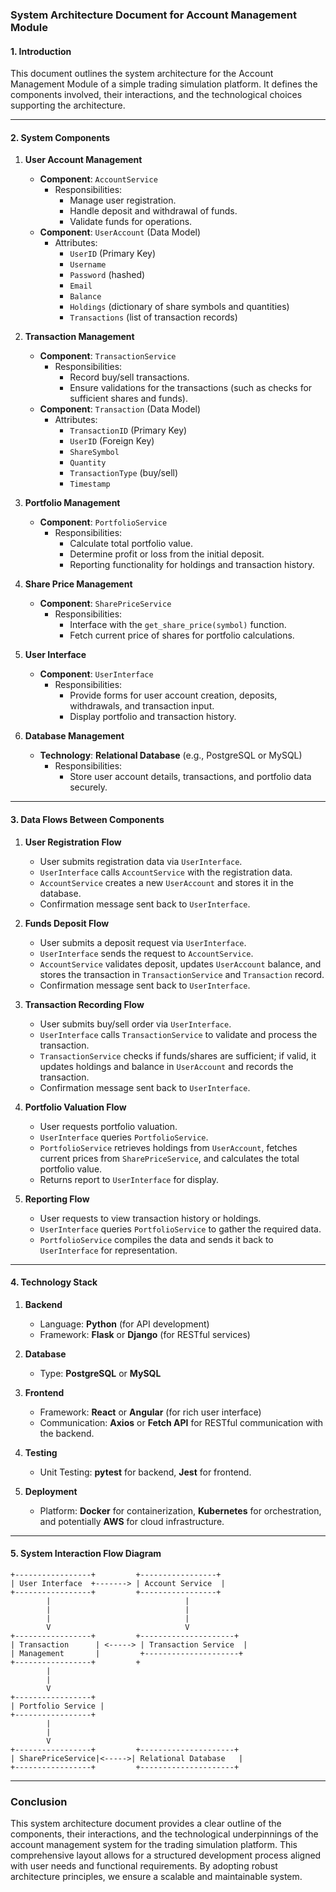 ### System Architecture Document for Account Management Module

#### 1. Introduction
This document outlines the system architecture for the Account Management Module of a simple trading simulation platform. It defines the components involved, their interactions, and the technological choices supporting the architecture.

---

#### 2. System Components

1. **User Account Management**
   - **Component**: `AccountService`
     - Responsibilities:
       - Manage user registration.
       - Handle deposit and withdrawal of funds.
       - Validate funds for operations.
   - **Component**: `UserAccount` (Data Model)
     - Attributes:
       - `UserID` (Primary Key)
       - `Username`
       - `Password` (hashed)
       - `Email`
       - `Balance`
       - `Holdings` (dictionary of share symbols and quantities)
       - `Transactions` (list of transaction records)

2. **Transaction Management**
   - **Component**: `TransactionService`
     - Responsibilities:
       - Record buy/sell transactions.
       - Ensure validations for the transactions (such as checks for sufficient shares and funds).
   - **Component**: `Transaction` (Data Model)
     - Attributes:
       - `TransactionID` (Primary Key)
       - `UserID` (Foreign Key)
       - `ShareSymbol`
       - `Quantity`
       - `TransactionType` (buy/sell)
       - `Timestamp`

3. **Portfolio Management**
   - **Component**: `PortfolioService`
     - Responsibilities:
       - Calculate total portfolio value.
       - Determine profit or loss from the initial deposit.
       - Reporting functionality for holdings and transaction history.

4. **Share Price Management**
   - **Component**: `SharePriceService`
     - Responsibilities:
       - Interface with the `get_share_price(symbol)` function.
       - Fetch current price of shares for portfolio calculations.

5. **User Interface**
   - **Component**: `UserInterface`
     - Responsibilities:
       - Provide forms for user account creation, deposits, withdrawals, and transaction input.
       - Display portfolio and transaction history.

6. **Database Management**
   - **Technology**: **Relational Database** (e.g., PostgreSQL or MySQL)
     - Responsibilities:
       - Store user account details, transactions, and portfolio data securely.

---

#### 3. Data Flows Between Components

1. **User Registration Flow**
   - User submits registration data via `UserInterface`.
   - `UserInterface` calls `AccountService` with the registration data.
   - `AccountService` creates a new `UserAccount` and stores it in the database.
   - Confirmation message sent back to `UserInterface`.

2. **Funds Deposit Flow**
   - User submits a deposit request via `UserInterface`.
   - `UserInterface` sends the request to `AccountService`.
   - `AccountService` validates deposit, updates `UserAccount` balance, and stores the transaction in `TransactionService` and `Transaction` record.
   - Confirmation message sent back to `UserInterface`.

3. **Transaction Recording Flow**
   - User submits buy/sell order via `UserInterface`.
   - `UserInterface` calls `TransactionService` to validate and process the transaction.
   - `TransactionService` checks if funds/shares are sufficient; if valid, it updates holdings and balance in `UserAccount` and records the transaction.
   - Confirmation message sent back to `UserInterface`.

4. **Portfolio Valuation Flow**
   - User requests portfolio valuation.
   - `UserInterface` queries `PortfolioService`.
   - `PortfolioService` retrieves holdings from `UserAccount`, fetches current prices from `SharePriceService`, and calculates the total portfolio value.
   - Returns report to `UserInterface` for display.

5. **Reporting Flow**
   - User requests to view transaction history or holdings.
   - `UserInterface` queries `PortfolioService` to gather the required data.
   - `PortfolioService` compiles the data and sends it back to `UserInterface` for representation.

---

#### 4. Technology Stack

1. **Backend**
   - Language: **Python** (for API development)
   - Framework: **Flask** or **Django** (for RESTful services)
   
2. **Database**
   - Type: **PostgreSQL** or **MySQL** 

3. **Frontend**
   - Framework: **React** or **Angular** (for rich user interface)
   - Communication: **Axios** or **Fetch API** for RESTful communication with the backend.

4. **Testing**
   - Unit Testing: **pytest** for backend, **Jest** for frontend.

5. **Deployment**
   - Platform: **Docker** for containerization, **Kubernetes** for orchestration, and potentially **AWS** for cloud infrastructure.

---

#### 5. System Interaction Flow Diagram

```plaintext
+-----------------+         +-----------------+
| User Interface  +-------> | Account Service  |
+-----------------+         +-----------------+
        |                              |
        |                              |
        |                              |
        V                              V
+-----------------+         +---------------------+
| Transaction      | <-----> | Transaction Service  |
| Management       |         +---------------------+
+-----------------+         +
        |
        |
        V                         
+-----------------+
| Portfolio Service |
+-----------------+
        |
        |
        V
+-----------------+         +---------------------+
| SharePriceService|<----->| Relational Database   |
+-----------------+         +---------------------+
```

---

### Conclusion
This system architecture document provides a clear outline of the components, their interactions, and the technological underpinnings of the account management system for the trading simulation platform. This comprehensive layout allows for a structured development process aligned with user needs and functional requirements. By adopting robust architecture principles, we ensure a scalable and maintainable system.
